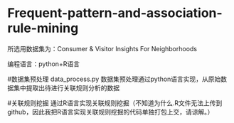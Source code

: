# Frequent-pattern-and-association-rule-mining
所选用数据集为：Consumer & Visitor Insights For Neighborhoods

编程语言：python+R语言

#数据集预处理 data_process.py
数据集预处理通过python语言实现，从原始数据集中提取出待进行关联规则分析的数据

#关联规则挖掘
通过R语言实现关联规则挖掘（不知道为什么.R文件无法上传到github，因此我把R语言实现关联规则挖掘的代码单独打包上交，请谅解。）
